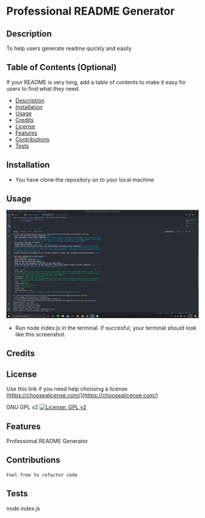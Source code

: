 
  # Professional README Generator

  ## Description
   To help users generate readme quickly and easily
    
  ## Table of Contents (Optional)
  If your README is very long, add a table of contents to make it easy for users to find what they need.
  * [Description](#description)
  * [Installation](#installation)
  * [Usage](#usage)
  * [Credits](#credits)
  * [License](#license)
  * [Features](#features)
  * [Contributions](#contributions)
  * [Tests](#tests)
 

   
    
  ## Installation
  * You have clone the repository on to your local machine
    
  ## Usage
  ![./image/Screenshot.png](./image/Screenshot.png)
  * Run node index.js in the terminal. if succesful, your terminal should look like this screenshot.


  ## Credits
  

  
  ## License
  Use this link if you need help choosing a license 
  [https://choosealicense.com/](https://choosealicense.com/)
  
  GNU GPL v2
    [![License: GPL v2](https://img.shields.io/badge/License-GPL%20v2-blue.svg)](https://www.gnu.org/licenses/old-licenses/gpl-2.0.en.html)
    
  ## Features
  Professional README Generator
    
  ## Contributions
    Feel free to refactor code
    
  ## Tests
  node index.js
    
  